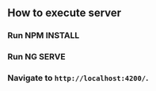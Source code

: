## How to execute  server

### Run NPM INSTALL
### Run NG SERVE
### Navigate to `http://localhost:4200/`.